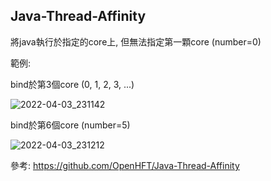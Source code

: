 ## Java-Thread-Affinity

將java執行於指定的core上, 但無法指定第一顆core (number=0)

範例:

bind於第3個core (0, 1, 2, 3, ...)

![2022-04-03_231142](https://user-images.githubusercontent.com/60567753/161434666-65c81d3e-6f26-417b-86a9-00744745eecd.jpg)

bind於第6個core (number=5)

![2022-04-03_231212](https://user-images.githubusercontent.com/60567753/161434676-c126d4d6-0ed6-4cdd-a4a1-cf778f467a7a.jpg)



參考: https://github.com/OpenHFT/Java-Thread-Affinity
